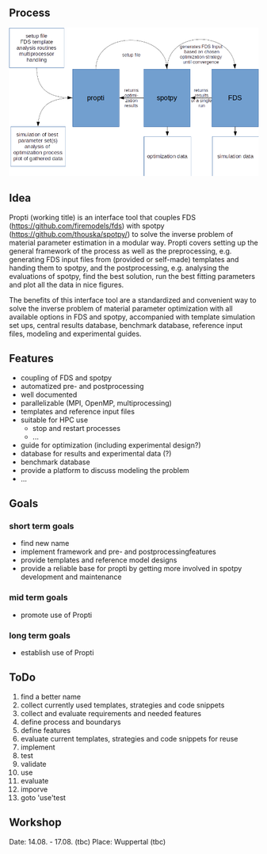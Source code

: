 ## Process

![](propti.png)

## Idea

Propti (working title) is an interface tool that couples FDS (https://github.com/firemodels/fds) with spotpy (https://github.com/thouska/spotpy/) to solve the inverse problem of material parameter estimation in a modular way. Propti covers setting up the general framework of the process as well as the preprocessing, e.g. generating FDS input files from (provided or self-made) templates and handing them to spotpy, and the postprocessing, e.g. analysing the evaluations of spotpy, find the best solution, run the best fitting parameters and plot all the data in nice figures.

The benefits of this interface tool are a standardized and convenient way to solve the inverse problem of material parameter optimization with all available options in FDS and spotpy, accompanied with template simulation set ups, central results database, benchmark database, reference input files, modeling and experimental guides.

## Features

- coupling of FDS and spotpy
- automatized pre- and postprocessing
- well documented
- parallelizable (MPI, OpenMP, multiprocessing)
- templates and reference input files
- suitable for HPC use
    - stop and restart processes
    - ...
- guide for optimization (including experimental design?)
- database for results and experimental data (?)
- benchmark database
- provide a platform to discuss modeling the problem
- ...

## Goals

### short term goals

- find new name
- implement framework and pre- and postprocessingfeatures
- provide templates and reference model designs
- provide a reliable base for propti by getting more involved in spotpy development and maintenance

### mid term goals

- promote use of Propti

### long term goals

- establish use of Propti

## ToDo

1. find a better name
2. collect currently used templates, strategies and code snippets
3. collect and evaluate requirements and needed features
4. define process and boundarys
6. define features
6. evaluate current templates, strategies and code snippets for reuse
6. implement
7. test
8. validate
8. use
9. evaluate
10. imporve
11. goto 'use'test

## Workshop

Date: 14.08. - 17.08. (tbc)
Place: Wuppertal (tbc)
